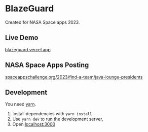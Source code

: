 # BlazeGuard

Created for NASA Space apps 2023.

## Live Demo
[blazeguard.vercel.app](https://blazeguard.vercel.app/)

## NASA Space Apps Posting
[spaceappschallenge.org/2023/find-a-team/java-lounge-presidents](https://www.spaceappschallenge.org/2023/find-a-team/java-lounge-presidents/?tab=details)

## Development
You need [yarn](https://yarnpkg.com/).
1. Install dependencies with `yarn install`
2. Use `yarn dev` to run the development server,
3. Open [localhost:3000](https://localhost:3000)
